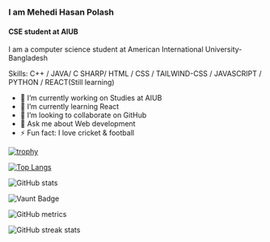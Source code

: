 ### I am Mehedi Hasan Polash
#### CSE student at AIUB

I am a computer science student at American International University-Bangladesh 

Skills: C++ / JAVA/ C SHARP/ HTML / CSS / TAILWIND-CSS / JAVASCRIPT / PYTHON / REACT(Still learning)

- 🔭 I’m currently working on Studies at AIUB 
- 🌱 I’m currently learning React 
- 👯 I’m looking to collaborate on GitHub 
- 💬 Ask me about Web development 
- ⚡ Fun fact: I love cricket & football 




[![trophy](https://github-profile-trophy.vercel.app/?username=mehedipolash)](https://github.com/ryo-ma/github-profile-trophy)

[![Top Langs](https://github-readme-stats.vercel.app/api/top-langs/?username=mehedipolash)](https://github.com/anuraghazra/github-readme-stats)

![GitHub stats](https://github-readme-stats.vercel.app/api?username=mehedipolash&show_icons=true&count_private=true)  

![Vaunt Badge](https://api.vaunt.dev/v1/github/entities/mehedipolash/contributions?format=svg&private=true)  

![GitHub metrics](https://metrics.lecoq.io/mehedipolash)  

![GitHub streak stats](https://streak-stats.demolab.com/?user=mehedipolash)  
